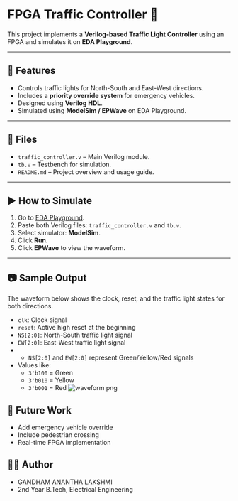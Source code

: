 # FPGA Traffic Controller 🚦

This project implements a **Verilog-based Traffic Light Controller** using an FPGA and simulates it on **EDA Playground**.

---

## 🔧 Features

- Controls traffic lights for North-South and East-West directions.
- Includes a **priority override system** for emergency vehicles.
- Designed using **Verilog HDL**.
- Simulated using **ModelSim / EPWave** on EDA Playground.

---

## 📁 Files

- `traffic_controller.v` – Main Verilog module.
- `tb.v` – Testbench for simulation.
- `README.md` – Project overview and usage guide.

---

## ▶️ How to Simulate

1. Go to [EDA Playground](https://www.edaplayground.com/).
2. Paste both Verilog files: `traffic_controller.v` and `tb.v`.
3. Select simulator: **ModelSim**.
4. Click **Run**.
5. Click **EPWave** to view the waveform.

---

## 📷 Sample Output

The waveform below shows the clock, reset, and the traffic light states for both directions.

- `clk`: Clock signal
- `reset`: Active high reset at the beginning
- `NS[2:0]`: North-South traffic light signal
- `EW[2:0]`: East-West traffic light signal
- - `NS[2:0]` and `EW[2:0]` represent Green/Yellow/Red signals
- Values like:
  - `3'b100` = Green
  - `3'b010` = Yellow
  - `3'b001` = Red
![waveform png](https://github.com/user-attachments/assets/89a00e4c-8707-4566-b385-a8464ea9cc27)
## 📌 Future Work

- Add emergency vehicle override
- Include pedestrian crossing
- Real-time FPGA implementation

## 👩‍💻 Author

- GANDHAM ANANTHA LAKSHMI  
- 2nd Year B.Tech, Electrical Engineering
